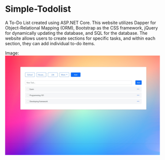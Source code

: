 # Simple-Todolist
A To-Do List created using ASP.NET Core. This website utilizes Dapper for Object-Relational Mapping (ORM), Bootstrap as the CSS framework, jQuery for dynamically updating the database, and SQL for the database. The website allows users to create sections for specific tasks, and within each section, they can add individual to-do items.

Image:
![alt text](https://github.com/Seydus/Simple-Todolist/blob/main/wwwroot/images/Web%20capture_20-7-2023_104739_localhost.jpeg)
